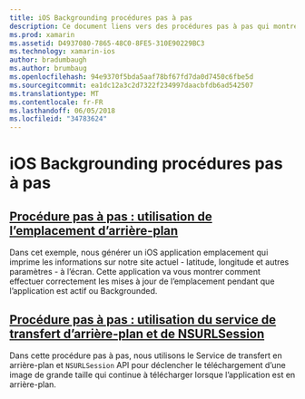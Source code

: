 ```yaml
---
title: iOS Backgrounding procédures pas à pas
description: Ce document liens vers des procédures pas à pas qui montrent comment utiliser les informations d’emplacement dans une application backgrounded et comment utiliser le service de transfert en arrière-plan et NSURLSession.
ms.prod: xamarin
ms.assetid: D4937080-7865-48C0-8FE5-310E90229BC3
ms.technology: xamarin-ios
author: bradumbaugh
ms.author: brumbaug
ms.openlocfilehash: 94e9370f5bda5aaf78bf67fd7da0d7450c6fbe5d
ms.sourcegitcommit: ea1dc12a3c2d7322f234997daacbfdb6ad542507
ms.translationtype: MT
ms.contentlocale: fr-FR
ms.lasthandoff: 06/05/2018
ms.locfileid: "34783624"
---
```

# <a name="ios-backgrounding-walkthroughs"></a>iOS Backgrounding procédures pas à pas

##  <a name="walkthrough---using-background-locationiosapp-fundamentalsbackgroundingios-backgrounding-walkthroughslocation-walkthroughmd"></a>[Procédure pas à pas : utilisation de l’emplacement d’arrière-plan](~/ios/app-fundamentals/backgrounding/ios-backgrounding-walkthroughs/location-walkthrough.md)

Dans cet exemple, nous générer un iOS application emplacement qui imprime les informations sur notre site actuel - latitude, longitude et autres paramètres - à l’écran. Cette application va vous montrer comment effectuer correctement les mises à jour de l’emplacement pendant que l’application est actif ou Backgrounded.

##  <a name="walkthrough---using-background-transfer-service-and-nsurlsessioniosapp-fundamentalsbackgroundingios-backgrounding-walkthroughsbackground-transfer-walkthroughmd"></a>[Procédure pas à pas : utilisation du service de transfert d’arrière-plan et de NSURLSession](~/ios/app-fundamentals/backgrounding/ios-backgrounding-walkthroughs/background-transfer-walkthrough.md)

Dans cette procédure pas à pas, nous utilisons le Service de transfert en arrière-plan et `NSURLSession` API pour déclencher le téléchargement d’une image de grande taille qui continue à télécharger lorsque l’application est en arrière-plan.

